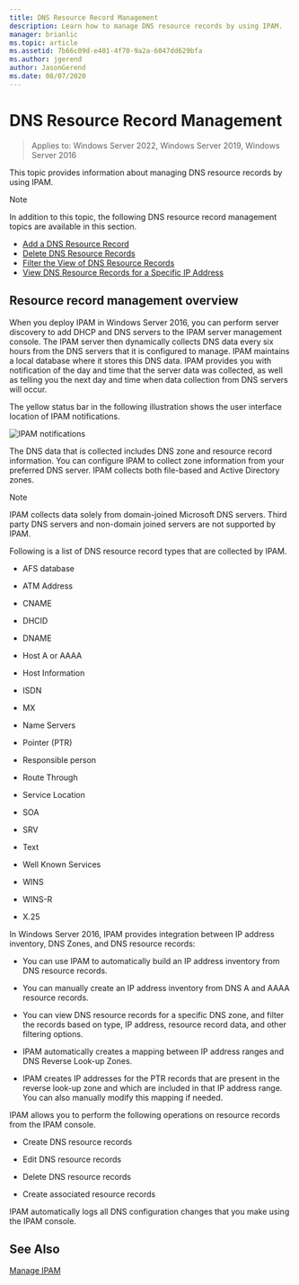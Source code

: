 ```yaml
---
title: DNS Resource Record Management
description: Learn how to manage DNS resource records by using IPAM.
manager: brianlic
ms.topic: article
ms.assetid: 7b66c09d-e401-4f70-9a2a-6047dd629bfa
ms.author: jgerend
author: JasonGerend
ms.date: 08/07/2020
---
```

# DNS Resource Record Management

>Applies to: Windows Server 2022, Windows Server 2019, Windows Server 2016

This topic provides information about managing DNS resource records by using IPAM.

> [!NOTE]
> In addition to this topic, the following DNS resource record management topics are available in this section.
>
> -   [Add a DNS Resource Record](../../technologies/ipam/Add-a-DNS-Resource-Record.md)
> -   [Delete DNS Resource Records](../../technologies/ipam/Delete-DNS-Resource-Records.md)
> -   [Filter the View of DNS Resource Records](../../technologies/ipam/Filter-the-View-of-DNS-Resource-Records.md)
> -   [View DNS Resource Records for a Specific IP Address](../../technologies/ipam/View-DNS-Resource-Records-for-a-Specific-IP-Address.md)

## Resource record management overview
When you deploy IPAM in  Windows Server 2016, you can perform server discovery to add DHCP and DNS servers to the IPAM server management console. The IPAM server then dynamically collects DNS data every six hours from the DNS servers that it is configured to manage. IPAM maintains a local database where it stores this DNS data. IPAM provides you with notification of the day and time that the server data was collected, as well as telling you the next day and time when data collection from DNS servers will occur.

The yellow status bar in the following illustration shows the user interface location of IPAM notifications.

![IPAM notifications](../../media/DNS-Resource-Record-Management/ipam_DataCollection_01.jpg)

The DNS data that is collected includes DNS zone and resource record information. You can configure IPAM to collect zone information from your preferred DNS server.  IPAM collects both file-based and Active Directory zones.

> [!NOTE]
> IPAM collects data solely from domain-joined Microsoft DNS servers. Third party DNS servers and non-domain joined servers are not supported by IPAM.

Following is a list of DNS resource record types that are collected by IPAM.

-   AFS database

-   ATM Address

-   CNAME

-   DHCID

-   DNAME

-   Host A or AAAA

-   Host Information

-   ISDN

-   MX

-   Name Servers

-   Pointer (PTR)

-   Responsible person

-   Route Through

-   Service Location

-   SOA

-   SRV

-   Text

-   Well Known Services

-   WINS

-   WINS-R

-   X.25

In  Windows Server 2016, IPAM provides integration between IP address inventory, DNS Zones, and DNS resource records:

-   You can use IPAM to automatically build an IP address inventory from DNS resource records.

-   You can manually create an IP address inventory from DNS A and AAAA resource records.

-   You can view DNS resource records for a specific DNS zone, and filter the records based on type, IP address, resource record data, and other filtering options.

-   IPAM automatically creates a mapping between IP address ranges and DNS Reverse Look-up Zones.

-   IPAM creates IP addresses for the PTR records that are present in the reverse look-up zone and which are included in that IP address range. You can also manually modify this mapping if needed.

IPAM allows you to perform the following operations on resource records from the IPAM console.

-   Create DNS resource records

-   Edit DNS resource records

-   Delete DNS resource records

-   Create associated resource records

IPAM automatically logs all DNS configuration changes that you make using the IPAM console.

## See Also
[Manage IPAM](Manage-IPAM.md)



